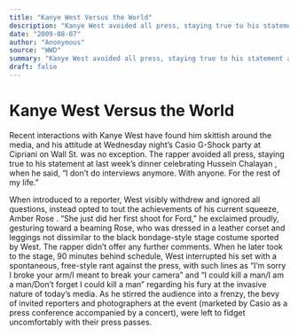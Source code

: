 ```yaml
---
title: "Kanye West Versus the World"
description: "Kanye West avoided all press, staying true to his statement at last week’s dinner celebrating Hussein Chalayan. When introduced to a reporter, West visibly withdrew and ignored all questions, instead ..."
date: "2009-08-07"
author: "Anonymous"
source: "WWD"
summary: "Kanye West avoided all press, staying true to his statement at last week’s dinner celebrating Hussein Chalayan. When introduced to a reporter, West visibly withdrew and ignored all questions, instead opted to tout the achievements of his current squeeze, Amber Rose."
draft: false
---
```


# Kanye West Versus the World

Recent interactions with Kanye West have found him skittish around the media, and his attitude at Wednesday night’s Casio G-Shock party at Cipriani on Wall St. was no exception. The rapper avoided all press, staying true to his statement at last week’s dinner celebrating Hussein Chalayan , when he said, “I don’t do interviews anymore. With anyone. For the rest of my life.”

When introduced to a reporter, West visibly withdrew and ignored all questions, instead opted to tout the achievements of his current squeeze, Amber Rose . “She just did her first shoot for Ford,” he exclaimed proudly, gesturing toward a beaming Rose, who was dressed in a leather corset and leggings not dissimilar to the black bondage-style stage costume sported by West. The rapper didn’t offer any further comments. When he later took to the stage, 90 minutes behind schedule, West interrupted his set with a spontaneous, free-style rant against the press, with such lines as “I’m sorry I broke your arm/I meant to break your camera” and “I could kill a man/I am a man/Don’t forget I could kill a man” regarding his fury at the invasive nature of today’s media. As he stirred the audience into a frenzy, the bevy of invited reporters and photographers at the event (marketed by Casio as a press conference accompanied by a concert), were left to fidget uncomfortably with their press passes.
